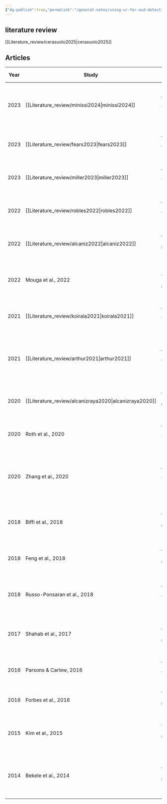 ```yaml
---
{"dg-publish":true,"permalink":"/general-notes/using-vr-for-asd-detection/"}
---
```


## literature review

[[Literature_review/cerasuolo2025\|cerasuolo2025]]


## Articles


<div class="transclusion internal-embed is-loaded"><div class="markdown-embed">






| Year | Study                       | Participants                                     | Measure                                          | VR Features                                                 | Main results: ASD ≠ TD                                                           |
| ---- | --------------------------- | ------------------------------------------------ | ------------------------------------------------ | ----------------------------------------------------------- | -------------------------------------------------------------------------------- |
| 2023 | [[Literature_review/minissi2024\|minissi2024]]             | ASD: n=20 (53.44±13.22y)  TD: n=20 (59.4±11.95y) | Motor patterns                                   | 3D CAVE; ball-kicking, flower-picking, bubble-blowing tasks | ASD: Greater displacement and velocity in upper limbs during flower-picking task |
| 2023 | [[Literature_review/fears2023\|fears2023]]               | ASD: n=16 (10.63±1.82y)  TD: n=12 (9.25±1.91y)   | Body movement tracking                           | V-Gait CAREN; Safe Zone task                                | ASD: Less efficient, more time and variable movements                            |
| 2023 | [[Literature_review/miller2023\|miller2023]]              | ASD: n=15 (10.47±1.77y)  TD: n=11 (8.91±1.58y)   | Postural control                                 | V-Gait CAREN; dynamic postural task                         | ASD: More pelvic movement, less smooth motion                                    |
| 2022 | [[Literature_review/robles2022\|robles2022]]              | ASD: n=6 (28.83±8.98y)  TD: n=19 (23.31±2.39y)   | Eye gaze, body movement                          | HTC Vive Pro; virtual shopping task                         | ASD: Less eye fixation, more background focus                                    |
| 2022 | [[Literature_review/alcaniz2022\|alcaniz2022]]             | ASD: n=35 (5.26±.51y)  TD: n=20 (4.75±.77y)      | Eye gaze                                         | 2D three-wall CAVE; shopping mall interaction               | ASD: More focus on social stimuli and static images                              |
| 2022 | Mouga et al., 2022          | ASD: n=15 (16y4m)  TD: n=14 (15y2m)              | fMRI data, eye gaze                              | Vizard toolkit; shopping task with social/non-social cues   | ASD: Higher brain activity in social networks, altered gaze patterns             |
| 2021 | [[Literature_review/koirala2021\|koirala2021]]             | ASD: n=12 (14.25±2.18y)  TD: n=12 (14.5±2.18y)   | Visual and touch processing                      | SAVR; interactive painting game                             | ASD: Lower visual and touch performance in 2D and 3D                             |
| 2021 | [[Literature_review/arthur2021\|arthur2021]]              | ASD: n=30 (21.40±5.09y)  TD: n=60 (21.78±4.14y)  | Eye gaze, body movement                          | HTC Vive; racquetball task                                  | ASD: Higher bounce fixation, less surprise response, reduced hand movement       |
| 2020 | [[Literature_review/alcanizraya2020\|alcanizraya2020]]         | ASD: n=29 (5.2±1.34y)  TD: n=23 (4.87±.92y)      | Electrodermal activity                           | CAVE; virtual forest/city environment                       | ASD: Higher sensory response in multimodal conditions                            |
| 2020 | Roth et al., 2020           | ASD: n=18 (43.44±9.55y)  TD: n=20 (25.95±3.55y)  | Eye gaze, body movement                          | Desktop avatar VR; social conversations                     | ASD: Less eye fixation, more horizontal gaze shifts                              |
| 2020 | Zhang et al., 2020          | ASD: n=20 (13.49±2.07y)  TD: n=20 (13.5±2.3y)    | Verbal communication, collaboration ability      | CRETA; puzzle games with peer/agent interaction             | ASD: Lower sentence frequency, higher failure rates, more time dragging pieces   |
| 2018 | Biffi et al., 2018          | ASD: n=15 (9.8±1.82y)  TD: n=16 (10.01±1.30y)    | Gait analysis                                    | GRAIL; treadmill walking                                    | ASD: Altered gait patterns in baseline and perturbation conditions               |
| 2018 | Feng et al., 2018           | ASD: n=26 (6.02±.73y)  TD: n=26 (6.30±.75y)      | Eye gaze fixation                                | Desktop VR; forced-choice task                              | ASD: Less focus on pupils, more on central areas                                 |
| 2018 | Russo-Ponsaran et al., 2018 | ASD: n=21 (11.19±1.27y)  TD: n=29 (10.7±1.45y)   | Social information processing                    | VESIP; decision-making task                                 | ASD: Lower problem-solving and goal preference than TD                           |
| 2017 | Shahab et al., 2017         | ASD: n=14 (4.9±.83y)  TD: n=21 (5±.9y)           | Joint attention, verbal communication, imitation | Social VR robots; music-game interactions                   | ASD: Lower performance across all measures compared to TD                        |
| 2016 | Parsons & Carlew, 2016      | ASD: n=8 (22.88±5.33y)  TD: n=10 (18.8±.79y)     | Executive function                               | Desktop-based VR; Stroop task with distractions             | ASD: Poorer performance in distraction conditions                                |
| 2016 | Forbes et al., 2016         | ASD: n=26 (28.3±6.1y)  TD: n=25 (27.5±6.1y)      | Imitation (mean peak height of movements)        | 2D VR environment; imitation task                           | ASD: Less imitation than TD                                                      |
| 2015 | Kim et al., 2015            | ASD: n=19 (11.1±2.5y)  TD: n=23 (11.5±2.3y)      | Interpersonal distance, emotion recognition      | Avatar-mediated VR; emotion recognition task                | ASD: Less approach behavior towards happy avatars                                |
| 2014 | Bekele et al., 2014         | ASD: n=10 (14.7±1.1y)  TD: n=10 (14.6±1.2y)      | Emotion recognition, eye gaze patterns           | Desktop VR; facial affect recognition task                  | ASD: Longer response times, lower confidence, more forehead focus                |


</div></div>
